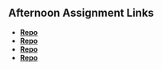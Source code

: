 ## Afternoon Assignment Links

* **[Repo](https://github.com/vince-gali/Blogger)**
* **[Repo](https://github.com/vince-gali/gregslistVue)**
* **[Repo](https://github.com/vince-gali/re-gifted)**
* **[Repo](https://github.com/vince-gali/vue-playground)**
